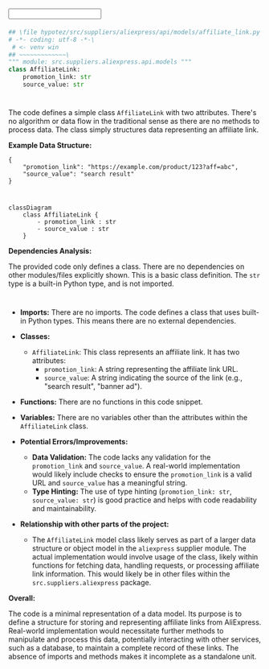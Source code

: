 # <input code>

```python
## \file hypotez/src/suppliers/aliexpress/api/models/affiliate_link.py
# -*- coding: utf-8 -*-\
 # <- venv win
## ~~~~~~~~~~~~~\
""" module: src.suppliers.aliexpress.api.models """
class AffiliateLink:
    promotion_link: str
    source_value: str
```

# <algorithm>

The code defines a simple class `AffiliateLink` with two attributes.  There's no algorithm or data flow in the traditional sense as there are no methods to process data.  The class simply structures data representing an affiliate link.

**Example Data Structure:**

```
{
    "promotion_link": "https://example.com/product/123?aff=abc",
    "source_value": "search result"
}
```


# <mermaid>

```mermaid
classDiagram
    class AffiliateLink {
        - promotion_link : str
        - source_value : str
    }
```

**Dependencies Analysis:**

The provided code only defines a class.  There are no dependencies on other modules/files explicitly shown. This is a basic class definition. The `str` type is a built-in Python type, and is not imported.


# <explanation>

* **Imports:**  There are no imports. The code defines a class that uses built-in Python types. This means there are no external dependencies.

* **Classes:**
    * `AffiliateLink`: This class represents an affiliate link. It has two attributes:
        * `promotion_link`: A string representing the affiliate link URL.
        * `source_value`: A string indicating the source of the link (e.g., "search result", "banner ad").

* **Functions:** There are no functions in this code snippet.

* **Variables:** There are no variables other than the attributes within the `AffiliateLink` class.

* **Potential Errors/Improvements:**
    * **Data Validation:** The code lacks any validation for the `promotion_link` and `source_value`.  A real-world implementation would likely include checks to ensure the `promotion_link` is a valid URL and `source_value` has a meaningful string.
    * **Type Hinting:** The use of type hinting (`promotion_link: str`, `source_value: str`) is good practice and helps with code readability and maintainability.

* **Relationship with other parts of the project:**

    * The `AffiliateLink` model class likely serves as part of a larger data structure or object model in the `aliexpress` supplier module.  The actual implementation would involve usage of the class, likely within functions for fetching data, handling requests, or processing affiliate link information. This would likely be in other files within the `src.suppliers.aliexpress` package.

**Overall:**

The code is a minimal representation of a data model.  Its purpose is to define a structure for storing and representing affiliate links from AliExpress.  Real-world implementation would necessitate further methods to manipulate and process this data, potentially interacting with other services, such as a database, to maintain a complete record of these links.  The absence of imports and methods makes it incomplete as a standalone unit.